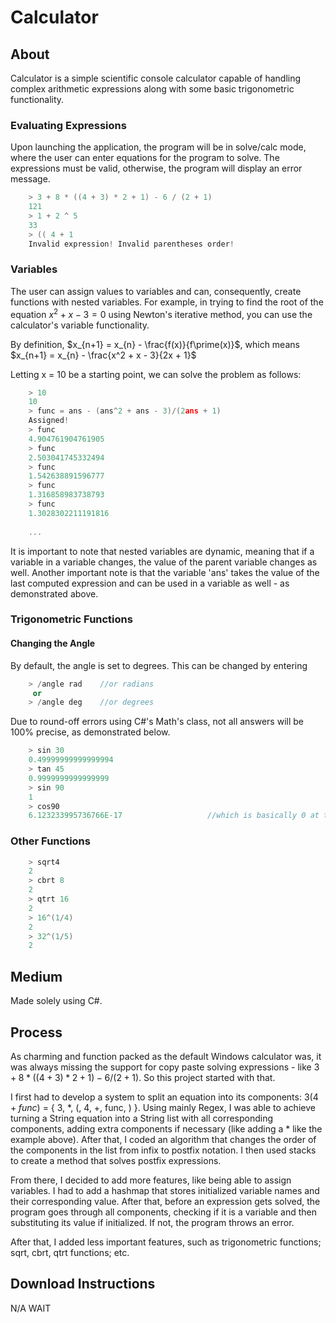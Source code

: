 # Calculator
## About
Calculator is a simple scientific console calculator capable of handling complex arithmetic expressions along with some basic trigonometric functionality.

### Evaluating Expressions
Upon launching the application, the program will be in solve/calc mode, where the user can enter equations for the program to solve. The expressions must be valid, otherwise, the program will display an error message.

```c++
	> 3 + 8 * ((4 + 3) * 2 + 1) - 6 / (2 + 1)
	121
	> 1 + 2 ^ 5
	33
	> (( 4 + 1
	Invalid expression! Invalid parentheses order!
```

### Variables
The user can assign values to variables and can, consequently, create functions with nested variables. For example, in trying to find the root of the equation $x^2 + x - 3 = 0$ using Newton's iterative method, you can use the calculator's variable functionality.

By definition, $x_{n+1} = x_{n} - \frac{f(x)}{f\prime(x)}$, which means $x_{n+1} = x_{n} - \frac{x^2 + x - 3}{2x + 1}$

Letting x = 10 be a starting point, we can solve the problem as follows:

```c++
	> 10
	10
	> func = ans - (ans^2 + ans - 3)/(2ans + 1)
	Assigned!
	> func
	4.904761904761905
	> func
	2.503041745332494
	> func
	1.542638891596777
	> func
	1.316858983738793
	> func
	1.3028302211191816
	
	...
```

It is important to note that nested variables are dynamic, meaning that if a variable in a variable changes, the value of the parent variable changes as well. Another important note is that the variable 'ans' takes the value of the last computed expression and can be used in a variable as well - as demonstrated above.

### Trigonometric Functions
#### Changing the Angle
By default, the angle is set to degrees. This can be changed by entering

```c++
	> /angle rad	//or radians
	 or
	> /angle deg	//or degrees
```

Due to round-off errors using C#'s Math's class, not all answers will be 100% precise, as demonstrated below.

```c++
	> sin 30
	0.49999999999999994
	> tan 45
	0.9999999999999999
	> sin 90
	1
	> cos90
	6.123233995736766E-17					//which is basically 0 at this point
```

### Other Functions

```c++
	> sqrt4
	2
	> cbrt 8
	2
	> qtrt 16
	2
	> 16^(1/4)
	2
	> 32^(1/5)
	2
```

## Medium
Made solely using C#.

## Process
As charming and function packed as the default Windows calculator was, it was always missing the support for copy paste solving expressions - like $3 + 8 * ((4 + 3) * 2 + 1) - 6 / (2 + 1)$. So this project started with that.

I first had to develop a system to split an equation into its components: $3(4+func)$ = { 3, \*, (, 4, +, func, ) }. Using mainly Regex, I was able to achieve turning a String equation into a String list with all corresponding components, adding extra components if necessary (like adding a * like the example above). After that, I coded an algorithm that changes the order of the components in the list from infix to postfix notation. I then used stacks to create a method that solves postfix expressions.

From there, I decided to add more features, like being able to assign variables. I had to add a hashmap that stores initialized variable names and their corresponding value. After that, before an expression gets solved, the program goes through all components, checking if it is a variable and then substituting its value if initialized. If not, the program throws an error.

After that, I added less important features, such as trigonometric functions; sqrt, cbrt, qtrt functions; etc.

## Download Instructions

N/A WAIT
